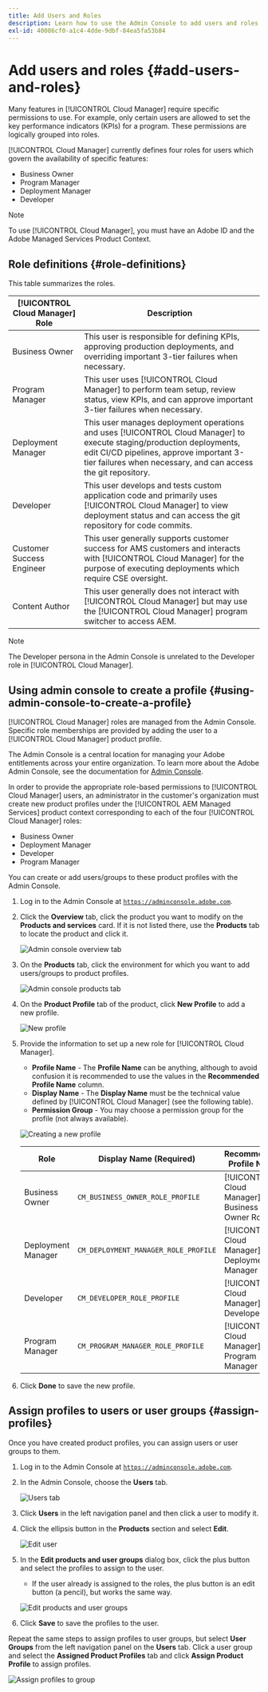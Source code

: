 ```yaml
---
title: Add Users and Roles
description: Learn how to use the Admin Console to add users and roles and create profiles.
exl-id: 40086cf0-a1c4-4dde-9dbf-84ea5fa53b84
---
```


# Add users and roles {#add-users-and-roles}

Many features in [!UICONTROL Cloud Manager] require specific permissions to use. For example, only certain users are allowed to set the key performance indicators (KPIs) for a program. These permissions are logically grouped into roles.

[!UICONTROL Cloud Manager] currently defines four roles for users which govern the availability of specific features:

* Business Owner
* Program Manager
* Deployment Manager
* Developer

>[!NOTE]
>
>To use [!UICONTROL Cloud Manager], you must have an Adobe ID and the Adobe Managed Services Product Context.

## Role definitions {#role-definitions}

This table summarizes the roles.

|[!UICONTROL Cloud Manager] Role|Description|
|--- |--- |
|Business Owner|This user is responsible for defining KPIs, approving production deployments, and overriding important 3-tier failures when necessary.|
|Program Manager|This user uses [!UICONTROL Cloud Manager] to perform team setup, review status, view KPIs, and can approve important 3-tier failures when necessary.|
|Deployment Manager|This user manages deployment operations and uses [!UICONTROL Cloud Manager] to execute staging/production deployments, edit CI/CD pipelines, approve important 3-tier failures when necessary, and can access the git repository.|
|Developer|This user develops and tests custom application code and primarily uses [!UICONTROL Cloud Manager] to view deployment status and can access the git repository for code commits.|
|Customer Success Engineer|This user generally supports customer success for AMS customers and interacts with [!UICONTROL Cloud Manager] for the purpose of executing deployments which require CSE oversight.|
|Content Author|This user generally does not interact with [!UICONTROL Cloud Manager] but may use the [!UICONTROL Cloud Manager] program switcher to access AEM.|

>[!NOTE]
>
>The Developer persona in the Admin Console is unrelated to the Developer role in [!UICONTROL Cloud Manager].

## Using admin console to create a profile {#using-admin-console-to-create-a-profile}

[!UICONTROL Cloud Manager] roles are managed from the Admin Console. Specific role memberships are provided by adding the user to a [!UICONTROL Cloud Manager] product profile.

The Admin Console is a central location for managing your Adobe entitlements across your entire organization. To learn more about the Adobe Admin Console, see the documentation for [Admin Console](https://helpx.adobe.com/enterprise/using/admin-console.html).

In order to provide the appropriate role-based permissions to [!UICONTROL Cloud Manager] users, an administrator in the customer's organization must create new product profiles under the [!UICONTROL AEM Managed Services] product context corresponding to each of the four [!UICONTROL Cloud Manager] roles:

* Business Owner
* Deployment Manager
* Developer
* Program Manager

You can create or add users/groups to these product profiles with the Admin Console.

1. Log in to the Admin Console at [`https://adminconsole.adobe.com`](https://adminconsole.adobe.com).

1. Click the **Overview** tab, click the product you want to modify on the **Products and services** card. If it is not listed there, use the **Products** tab to locate the product and click it.

   ![Admin console overview tab](/help/assets/admin-console-overview.png)

1. On the **Products** tab, click the environment for which you want to add users/groups to product profiles.

   ![Admin console products tab](/help/assets/admin-console-product.png)

1. On the **Product Profile** tab of the product, click **New Profile** to add a new profile.

   ![New profile](/help/assets/admin-console-product-profiles.png)

1. Provide the information to set up a new role for [!UICONTROL Cloud Manager].

   * **Profile Name** - The **Profile Name** can be anything, although to avoid confusion it is recommended to use the values in the **Recommended Profile Name** column.
   * **Display Name** -  The **Display Name** must be the technical value defined by [!UICONTROL Cloud Manager] (see the following table).
   * **Permission Group** - You may choose a permission group for the profile (not always available).

   ![Creating a new profile](/help/assets/screen_shot_2018-05-04at171819.png)

   |Role|Display Name (Required)|Recommended Profile Name|
   |---|---|---|
   | Business Owner |`CM_BUSINESS_OWNER_ROLE_PROFILE` |[!UICONTROL Cloud Manager] - Business Owner Role |
   | Deployment Manager |`CM_DEPLOYMENT_MANAGER_ROLE_PROFILE` |[!UICONTROL Cloud Manager] - Deployment Manager Role |
   | Developer |`CM_DEVELOPER_ROLE_PROFILE` |[!UICONTROL Cloud Manager] - Developer Role |
   | Program Manager |`CM_PROGRAM_MANAGER_ROLE_PROFILE` |[!UICONTROL Cloud Manager] - Program Manager Role |


1. Click **Done** to save the new profile.

## Assign profiles to users or user groups {#assign-profiles}

Once you have created product profiles, you can assign users or user groups to them.

1. Log in to the Admin Console at [`https://adminconsole.adobe.com`](https://adminconsole.adobe.com).

1. In the Admin Console, choose the **Users** tab.

   ![Users tab](/help/assets/admin-console-users.png)

1. Click **Users** in the left navigation panel and then click a user to modify it.

1. Click the ellipsis button in the **Products** section and select **Edit**.

   ![Edit user](/help/assets/admin-console-edit-user.png)

1. In the **Edit products and user groups** dialog box, click the plus button and select the profiles to assign to the user.

   * If the user already is assigned to the roles, the plus button is an edit button (a pencil), but works the same way.

   ![Edit products and user groups](/help/assets/admin-console-edit-products-and-user-groups.png)

1. Click **Save** to save the profiles to the user.

Repeat the same steps to assign profiles to user groups, but select **User Groups** from the left navigation panel on the **Users** tab. Click a user group and select the **Assigned Product Profiles** tab and click **Assign Product Profile** to assign profiles.

![Assign profiles to group](/help/assets/admin-console-edit-user-groups.png)
